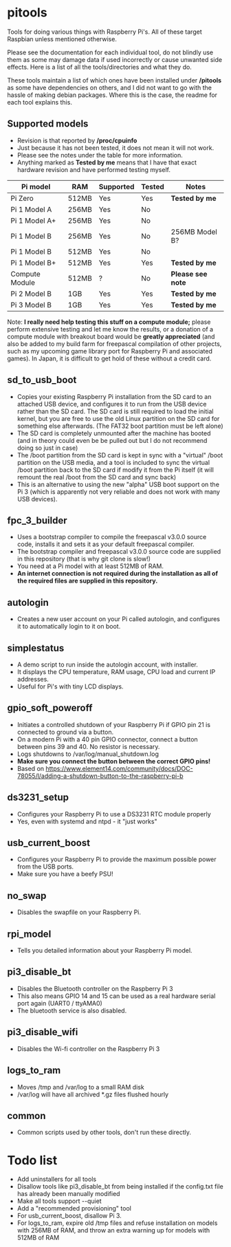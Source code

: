 # pitools
Tools for doing various things with Raspberry Pi's. All of these target Raspbian unless mentioned otherwise.

Please see the documentation for each individual tool, do not blindly use them as some may damage data if used incorrectly or cause unwanted side effects. Here is a list of all the tools/directories and what they do.

These tools maintain a list of which ones have been installed under **/pitools** as some have dependencies on others, and I did not want to go with the hassle of making debian packages. Where this is the case, the readme for each tool explains this.

## Supported models

* Revision is that reported by **/proc/cpuinfo**
* Just because it has not been tested, it does not mean it will not work.
* Please see the notes under the table for more information.
* Anything marked as **Tested by me** means that I have that exact hardware revision and have performed testing myself.

Pi model | RAM | Supported | Tested | Notes |
-------- | --- | --------- | ------ | ----- |
Pi Zero | 512MB | Yes | Yes | **Tested by me**
Pi 1 Model A | 256MB | Yes | No |
Pi 1 Model A+ | 256MB | Yes | No |
Pi 1 Model B | 256MB | Yes | No | 256MB Model B?
Pi 1 Model B | 512MB | Yes | No |
Pi 1 Model B+ | 512MB | Yes | Yes | **Tested by me**
Compute Module | 512MB | ? | No | **Please see note**
Pi 2 Model B | 1GB | Yes | Yes | **Tested by me**
Pi 3 Model B | 1GB | Yes | Yes | **Tested by me**

Note: **I really need help testing this stuff on a compute module;** please perform extensive testing and let me know the results, or a donation of a compute module with breakout board would be **greatly appreciated** (and also be added to my build farm for freepascal compilation of other projects, such as my upcoming game library port for Raspberry Pi and associated games). In Japan, it is difficult to get hold of these without a credit card.

## sd_to_usb_boot

* Copies your existing Raspberry Pi installation from the SD card to an attached USB device, and configures it to run from the USB device rather than the SD card. The SD card is still required to load the initial kernel, but you are free to use the old Linux partition on the SD card for something else afterwards. (The FAT32 boot partition must be left alone)
* The SD card is completely unmounted after the machine has booted (and in theory could even be be pulled out but I do not recommend doing so just in case)
* The /boot partition from the SD card is kept in sync with a "virtual" /boot partition on the USB media, and a tool is included to sync the virtual /boot partition back to the SD card if modify it from the Pi itself (it will remount the real /boot from the SD card and sync back)
* This is an alternative to using the new "alpha" USB boot support on the Pi 3 (which is apparently not very reliable and does not work with many USB devices).

## fpc_3_builder

* Uses a bootstrap compiler to compile the freepascal v3.0.0 source code, installs it and sets it as your default freepascal compiler.
* The bootstrap compiler and freepascal v3.0.0 source code are supplied in this repository (that is why git clone is slow!)
* You need at a Pi model with at least 512MB of RAM.
* __An internet connection is not required during the installation as all of the required files are supplied in this repository.__

## autologin

* Creates a new user account on your Pi called autologin, and configures it to automatically login to it on boot.

## simplestatus

* A demo script to run inside the autologin account, with installer.
* It displays the CPU temperature, RAM usage, CPU load and current IP addresses.
* Useful for Pi's with tiny LCD displays.

## gpio_soft_poweroff

* Initiates a controlled shutdown of your Raspberry Pi if GPIO pin 21 is connected to ground via a button.
* On a modern Pi with a 40 pin GPIO connector, connect a button between pins 39 and 40. No resistor is necessary.
* Logs shutdowns to /var/log/manual_shutdown.log
* **Make sure you connect the button between the correct GPIO pins!**
* Based on https://www.element14.com/community/docs/DOC-78055/l/adding-a-shutdown-button-to-the-raspberry-pi-b

## ds3231_setup

* Configures your Raspberry Pi to use a DS3231 RTC module properly
* Yes, even with systemd and ntpd - it "just works"

## usb_current_boost

* Configures your Raspberry Pi to provide the maximum possible power from the USB ports.
* Make sure you have a beefy PSU!

## no_swap

* Disables the swapfile on your Raspberry Pi.

## rpi_model

* Tells you detailed information about your Raspberry Pi model.

## pi3_disable_bt

* Disables the Bluetooth controller on the Raspberry Pi 3
* This also means GPIO 14 and 15 can be used as a real hardware serial port again (UART0 / ttyAMA0)
* The bluetooth service is also disabled.

## pi3_disable_wifi

* Disables the Wi-fi controller on the Raspberry Pi 3

## logs_to_ram

* Moves /tmp and /var/log to a small RAM disk
* /var/log will have all archived *.gz files flushed hourly

## common

* Common scripts used by other tools, don't run these directly.

# Todo list

* Add uninstallers for all tools
* Disallow tools like pi3_disable_bt from being installed if the config.txt file has already been manually modified
* Make all tools support --quiet
* Add a "recommended provisioning" tool
* For usb_current_boost, disallow Pi 3.
* For logs_to_ram, expire old /tmp files and refuse installation on models with 256MB of RAM, and throw an extra warning up for models with 512MB of RAM
